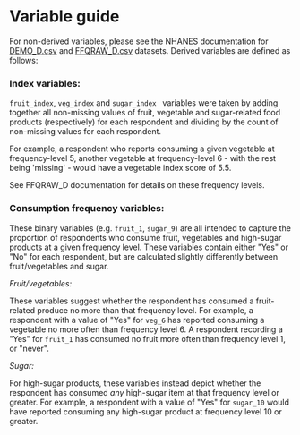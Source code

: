 # Variable guide

For non-derived variables, please see the NHANES documentation for [DEMO_D.csv](https://wwwn.cdc.gov/Nchs/Nhanes/2005-2006/DEMO_D.htm) and [FFQRAW_D.csv](https://wwwn.cdc.gov/Nchs/Nhanes/2005-2006/FFQRAW_D.htm) datasets. Derived variables are defined as follows:

### Index variables:

`fruit_index`, `veg_index` and `sugar_index ` variables were taken by adding together all non-missing values of fruit, vegetable and sugar-related food products (respectively) for each respondent and dividing by the count of non-missing values for each respondent. 

For example, a respondent who reports consuming a given vegetable at frequency-level 5, another vegetable at frequency-level 6 - with the rest being 'missing' - would have a vegetable index score of 5.5.


See FFQRAW_D documentation for details on these frequency levels.


### Consumption frequency variables:

These binary variables (e.g. `fruit_1`, `sugar_9`) are all intended to capture the proportion of respondents who consume fruit, vegetables and high-sugar products at a given frequency level. These variables contain either "Yes" or "No" for each respondent, but are calculated slightly differently between fruit/vegetables and sugar.

_Fruit/vegetables:_

These variables suggest whether the respondent has consumed a fruit-related produce no more than that frequency level. For example, a respondent with a value of "Yes" for `veg_6` has reported consuming a vegetable no more often than frequency level 6. A respondent recording a "Yes" for `fruit_1` has consumed no fruit more often than frequency level 1, or "never".

_Sugar:_

For high-sugar products, these variables instead depict whether the respondent has consumed _any_ high-sugar item at that frequency level or greater. For example, a respondent with a value of "Yes" for `sugar_10` would have reported consuming any high-sugar product at frequency level 10 or greater.
